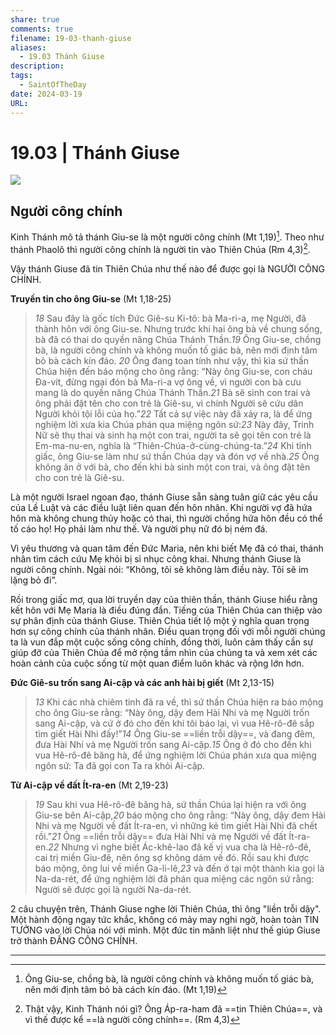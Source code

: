 ```yaml
---
share: true
comments: true
filename: 19-03-thanh-giuse
aliases:
  - 19.03 Thánh Giuse
description: 
tags:
  - SaintOfTheDay
date: 2024-03-19
URL: 
---
```

# 19.03 | Thánh Giuse

![](https://i.imgur.com/5BEU155.png)

## Người công chính
Kinh Thánh mô tả thánh Giu-se là một người công chính (Mt 1,19)[^1]. Theo như thánh Phaolô thì người công chính là người tin vào Thiên Chúa (Rm 4,3)[^2].

Vậy thánh Giuse đã tin Thiên Chúa như thế nào để được gọi là NGƯỜI CÔNG CHÍNH.

**Truyền tin cho ông Giu-se** (Mt 1,18-25)
> *18* Sau đây là gốc tích Đức Giê-su Ki-tô: bà Ma-ri-a, mẹ Người, đã thành hôn với ông Giu-se. Nhưng trước khi hai ông bà về chung sống, bà đã có thai do quyền năng Chúa Thánh Thần.*19* Ông Giu-se, chồng bà, là người công chính và không muốn tố giác bà, nên mới định tâm bỏ bà cách kín đáo. *20* Ông đang toan tính như vậy, thì kìa sứ thần Chúa hiện đến báo mộng cho ông rằng: “Này ông Giu-se, con cháu Đa-vít, đừng ngại đón bà Ma-ri-a vợ ông về, vì người con bà cưu mang là do quyền năng Chúa Thánh Thần.*21* Bà sẽ sinh con trai và ông phải đặt tên cho con trẻ là Giê-su, vì chính Người sẽ cứu dân Người khỏi tội lỗi của họ.”*22* Tất cả sự việc này đã xảy ra, là để ứng nghiệm lời xưa kia Chúa phán qua miệng ngôn sứ:*23* Này đây, Trinh Nữ sẽ thụ thai và sinh hạ một con trai, người ta sẽ gọi tên con trẻ là Em-ma-nu-en, nghĩa là “Thiên-Chúa-ở-cùng-chúng-ta.”*24* Khi tỉnh giấc, ông Giu-se làm như sứ thần Chúa dạy và đón vợ về nhà.*25* Ông không ăn ở với bà, cho đến khi bà sinh một con trai, và ông đặt tên cho con trẻ là Giê-su.

Là một người Israel ngoan đạo, thánh Giuse sẵn sàng tuân giữ các yêu cầu của Lề Luật và các điều luật liên quan đến hôn nhân. Khi người vợ đã hứa hôn mà không chung thủy hoặc có thai, thì người chồng hứa hôn đều có thể tố cáo họ! Họ phải làm như thế. Và người phụ nữ đó bị ném đá. 

Vì yêu thương và quan tâm đến Đức Maria, nên khi biết Mẹ đã có thai, thánh nhân tìm cách cứu Mẹ khỏi bị sỉ nhục công khai. Nhưng thánh Giuse là người công chính. Ngài nói: “Không, tôi sẽ không làm điều này. Tôi sẽ im lặng bỏ đi”.

Rồi trong giấc mơ, qua lời truyền dạy của thiên thần, thánh Giuse hiểu rằng kết hôn với Mẹ Maria là điều đúng đắn. Tiếng của Thiên Chúa can thiệp vào sự phân định của thánh Giuse. Thiên Chúa tiết lộ một ý nghĩa quan trọng hơn sự công chính của thánh nhân. Điều quan trọng đối với mỗi người chúng ta là vun đắp một cuộc sống công chính, đồng thời, luôn cảm thấy cần sự giúp đỡ của Thiên Chúa để mở rộng tầm nhìn của chúng ta và xem xét các hoàn cảnh của cuộc sống từ một quan điểm luôn khác và rộng lớn hơn.

**Đức Giê-su trốn sang Ai-cập và các anh hài bị giết** (Mt 2,13-15)

> *13* Khi các nhà chiêm tinh đã ra về, thì sứ thần Chúa hiện ra báo mộng cho ông Giu-se rằng: “Này ông, dậy đem Hài Nhi và mẹ Người trốn sang Ai-cập, và cứ ở đó cho đến khi tôi báo lại, vì vua Hê-rô-đê sắp tìm giết Hài Nhi đấy!”*14* Ông Giu-se ==liền trỗi dậy==, và đang đêm, đưa Hài Nhi và mẹ Người trốn sang Ai-cập.*15* Ông ở đó cho đến khi vua Hê-rô-đê băng hà, để ứng nghiệm lời Chúa phán xưa qua miệng ngôn sứ: Ta đã gọi con Ta ra khỏi Ai-cập.

**Từ Ai-cập về đất Ít-ra-en** (Mt 2,19-23)

> *19* Sau khi vua Hê-rô-đê băng hà, sứ thần Chúa lại hiện ra với ông Giu-se bên Ai-cập,*20* báo mộng cho ông rằng: “Này ông, dậy đem Hài Nhi và mẹ Người về đất Ít-ra-en, vì những kẻ tìm giết Hài Nhi đã chết rồi.”*21* Ông ==liền trỗi dậy== đưa Hài Nhi và mẹ Người về đất Ít-ra-en.*22* Nhưng vì nghe biết Ác-khê-lao đã kế vị vua cha là Hê-rô-đê, cai trị miền Giu-đê, nên ông sợ không dám về đó. Rồi sau khi được báo mộng, ông lui về miền Ga-li-lê,*23* và đến ở tại một thành kia gọi là Na-da-rét, để ứng nghiệm lời đã phán qua miệng các ngôn sứ rằng: Người sẽ được gọi là người Na-da-rét.

2 câu chuyện trên, Thánh Giuse nghe lời Thiên Chúa, thì ông "liền trỗi dậy". Một hành động ngay tức khắc, không có mảy may nghi ngờ, hoàn toàn TIN TƯỞNG vào lời Chúa nói với mình. Một đức tin mãnh liệt như thế giúp Giuse trở thành ĐẤNG CÔNG CHÍNH. 

---
[^1]: Ông Giu-se, chồng bà, là người công chính và không muốn tố giác bà, nên mới định tâm bỏ bà cách kín đáo. (Mt 1,19)

[^2]: Thật vậy, Kinh Thánh nói gì? Ông Áp-ra-ham đã ==tin Thiên Chúa==, và vì thế được kể ==là người công chính==. (Rm 4,3)